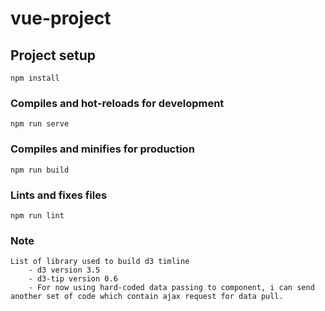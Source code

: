 # vue-project

## Project setup
```
npm install
```

### Compiles and hot-reloads for development
```
npm run serve
```

### Compiles and minifies for production
```
npm run build
```

### Lints and fixes files
```
npm run lint
```


### Note
```
List of library used to build d3 timline
    - d3 version 3.5
    - d3-tip version 0.6
    - For now using hard-coded data passing to component, i can send another set of code which contain ajax request for data pull.
